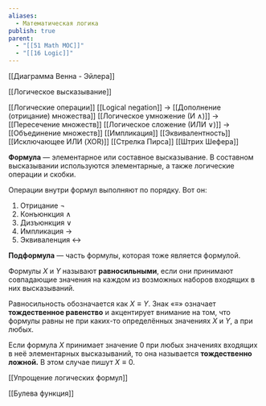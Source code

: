 ```yaml
---
aliases:
  - Математическая логика
publish: true
parent:
  - "[[51 Math MOC]]"
  - "[[16 Logic]]"
---
```

[[Диаграмма Венна - Эйлера]]

[[Логическое высказывание]]

[[Логические операции]]
	[[Logical negation]]                -> [[Дополнение (отрицание) множества]]
	[[Логическое умножение (И ∧)]]    -> [[Пересечение множеств]]
	[[Логическое сложение (ИЛИ ∨)]] -> [[Объединение множеств]]
	[[Импликация]]
	[[Эквивалентность]]
	[[Исключающее ИЛИ (XOR)]]
	[[Стрелка Пирса]]
	[[Штрих Шефера]]
	
	

**Формула** — элементарное или составное высказывание. В составном высказывании используются элементарные, а также логические операции и скобки.

Операции внутри формул выполняют по порядку. Вот он:
1.  Отрицание $¬$
2.  Конъюнкция $∧$
3.  Дизъюнкция $∨$
4.  Импликация $→$
5.  Эквиваленция $↔$


**Подформула** — часть формулы, которая тоже является формулой.

Формулы $X$ и $Y$ называют **равносильными**, если они принимают совпадающие значения на каждом из возможных наборов входящих в них высказываний. 

Равносильность обозначается как $X≡Y$. Знак «$≡$» означает **тождественное равенство** и акцентирует внимание на том, что формулы равны не при каких-то определённых значениях $X$ и $Y$, а при любых.

Если формула $X$ принимает значение $0$ при любых значениях входящих в неё элементарных высказываний, то она называется **тождественно ложной.** В этом случае пишут $X≡0$.

[[Упрощение логических формул]]

[[Булева функция]]




